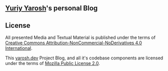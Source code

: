## [Yuriy Yarosh](https://www.linkedin.com/in/yuriy-yarosh-171ba3b9/)'s personal Blog



## License 

All presented Media and Textual Material is published under the terms of [Creative Commons Attribution-NonCommercial-NoDerivatives 4.0 International](../../LICENSE-CONTENT).

This [yarosh.dev](https://yarosh.dev) Project Blog, and all it's codebase components are licensed under the terms of [Mozilla Public License 2.0](../../LICENSE).